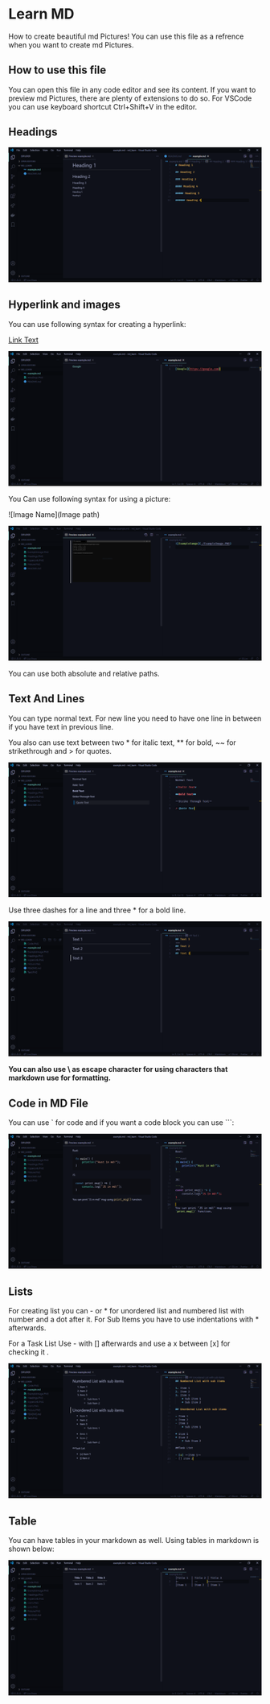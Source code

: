 # Learn MD
How to create beautiful md Pictures! You can use this file as a refrence when you want to create md Pictures. 

## How to use this file

You can open this file in any code editor and see its content. If you want to preview md Pictures, there are plenty of extensions to do so. For VSCode you can use keyboard shortcut Ctrl+Shift+V in the editor.

## Headings

![Headings](./Pictures/Headings.PNG)

## Hyperlink and images

You can use following syntax for creating a hyperlink:

[Link Text](Link)

![HyperLinkExample](./Pictures/HyperLink.PNG)

You Can use following syntax for using a picture:

![Image Name](Image path)

![PictureExample](./Pictures/Picture.PNG)

You can use both absolute and relative paths. 

## Text And Lines

You can type normal text. For new line you need to have one line in between if you have text in previous line.

You also can use text between two * for italic text, ** for bold, ~~ for strikethrough and > for quotes.

![TextExample](./Pictures/Text.PNG)

Use three dashes for a line and three * for a bold line.

![LinesExample](./Pictures/Lines.PNG)

**You can also use \ as escape character for using characters that markdown use for formatting.**

## Code in MD File

You can use ` for code and if you want a code block you can use ```:

![CodeExample](./Pictures/Code.PNG)

## Lists

For creating list you can - or * for unordered list and numbered list with number and a dot after it. For Sub Items you have to use indentations with * afterwards.

For a Task List Use - with [] afterwards and use a x between [x] for checking it .

![ListExample](./Pictures/Lists.PNG)

## Table
You can have tables in your markdown as well. Using tables in markdown is shown below:

![TablesExample](./Pictures/Tables.PNG)
 